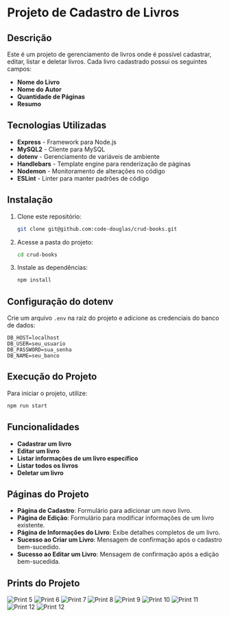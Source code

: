 # Projeto de Cadastro de Livros

## Descrição
Este é um projeto de gerenciamento de livros onde é possível cadastrar, editar, listar e deletar livros. 
Cada livro cadastrado possui os seguintes campos:
- **Nome do Livro**
- **Nome do Autor**
- **Quantidade de Páginas**
- **Resumo**

## Tecnologias Utilizadas
- **Express** - Framework para Node.js
- **MySQL2** - Cliente para MySQL
- **dotenv** - Gerenciamento de variáveis de ambiente
- **Handlebars** - Template engine para renderização de páginas
- **Nodemon** - Monitoramento de alterações no código
- **ESLint** - Linter para manter padrões de código

## Instalação
1. Clone este repositório:
   ```sh
   git clone git@github.com:code-douglas/crud-books.git
   ```
2. Acesse a pasta do projeto:
   ```sh
   cd crud-books
   ```
3. Instale as dependências:
   ```sh
   npm install
   ```

## Configuração do dotenv
Crie um arquivo `.env` na raiz do projeto e adicione as credenciais do banco de dados:
```env
DB_HOST=localhost
DB_USER=seu_usuario
DB_PASSWORD=sua_senha
DB_NAME=seu_banco
```

## Execução do Projeto
Para iniciar o projeto, utilize:
```sh
npm run start
```

## Funcionalidades
- **Cadastrar um livro**
- **Editar um livro**
- **Listar informações de um livro específico**
- **Listar todos os livros**
- **Deletar um livro**

## Páginas do Projeto
- **Página de Cadastro**: Formulário para adicionar um novo livro.
- **Página de Edição**: Formulário para modificar informações de um livro existente.
- **Página de Informações do Livro**: Exibe detalhes completos de um livro.
- **Sucesso ao Criar um Livro**: Mensagem de confirmação após o cadastro bem-sucedido.
- **Sucesso ao Editar um Livro**: Mensagem de confirmação após a edição bem-sucedida.

## Prints do Projeto

![Print 5](/public/ignore/Captura%20de%20tela%20de%202025-02-09%2013-15-47.png)
![Print 6](/public/ignore/Captura%20de%20tela%20de%202025-02-09%2013-16-25.png)
![Print 7](/public/ignore/Captura%20de%20tela%20de%202025-02-09%2013-16-40.png)
![Print 8](/public/ignore/Captura%20de%20tela%20de%202025-02-09%2013-16-45.png)
![Print 9](/public/ignore/Captura%20de%20tela%20de%202025-02-09%2013-16-50.png)
![Print 10](/public/ignore/Captura%20de%20tela%20de%202025-02-09%2013-17-00.png)
![Print 11](/public/ignore/Captura%20de%20tela%20de%202025-02-09%2013-17-13.png)
![Print 12](/public/ignore/2.png)
![Print 12](/public/ignore/Captura%20de%20tela%20de%202025-02-09%2013-17-18.png)